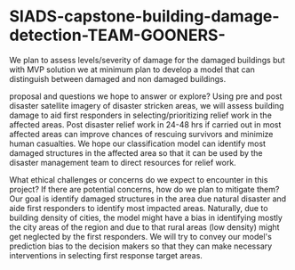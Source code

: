 # SIADS-capstone-building-damage-detection-TEAM-GOONERS-
We plan to assess levels/severity of damage for the damaged buildings but with MVP solution we at minimum plan to develop a model that can distinguish between damaged and non damaged buildings. 



proposal and questions we hope to answer or explore? 
Using pre and post disaster satellite imagery of disaster stricken areas, we will assess building damage to aid first responders in selecting/prioritizing relief work in the affected areas. Post disaster relief work in 24-48 hrs if carried out in most affected areas can improve chances of rescuing survivors and minimize human casualties. We hope our classification model can identify most damaged structures in the affected area so that it can be used by the disaster management team to direct resources for relief work.


What ethical challenges or concerns do we expect to encounter in this project? If there are potential concerns, how do we plan to mitigate them?
Our goal is identify damaged structures in the area due natural disaster and aide first responders to identify most impacted areas. Naturally, due to building density of cities, the model might have a bias in identifying mostly the city areas of the region and due to that rural areas (low density) might get neglected by the first responders. We will try to convey our model's prediction bias to the decision makers so that they can make necessary interventions in selecting first response target areas.


